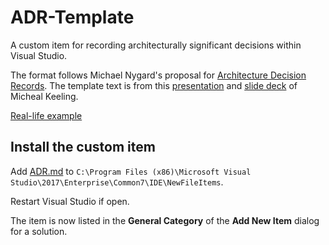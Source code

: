 # ADR-Template
A custom item for recording architecturally significant decisions within Visual Studio.

The format follows Michael Nygard's proposal for [Architecture Decision Records](http://thinkrelevance.com/blog/2011/11/15/documenting-architecture-decisions). The template text is from this [presentation](https://www.youtube.com/watch?v=41NVge3_cYo) and [slide deck](https://resources.sei.cmu.edu/asset_files/Presentation/2017_017_001_497746.pdf) of Micheal Keeling.

[Real-life example](https://github.com/alphagov/govuk-aws/tree/master/doc/architecture)

## Install the custom item
Add [ADR.md](./ADR.md) to `C:\Program Files (x86)\Microsoft Visual Studio\2017\Enterprise\Common7\IDE\NewFileItems`.

Restart Visual Studio if open.

The item is now listed in the __General Category__ of the __Add New Item__ dialog for a solution.
